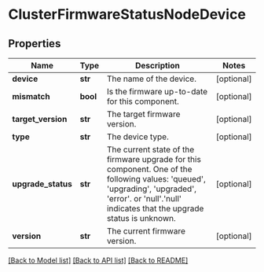 # ClusterFirmwareStatusNodeDevice

## Properties
Name | Type | Description | Notes
------------ | ------------- | ------------- | -------------
**device** | **str** | The name of the device. | [optional] 
**mismatch** | **bool** | Is the firmware up-to-date for this component. | [optional] 
**target_version** | **str** | The target firmware version. | [optional] 
**type** | **str** | The device type. | [optional] 
**upgrade_status** | **str** | The current state of the firmware upgrade for this component. One of the following values: &#39;queued&#39;, &#39;upgrading&#39;, &#39;upgraded&#39;, &#39;error&#39;. or &#39;null&#39;.&#39;null&#39; indicates that the upgrade status is unknown. | [optional] 
**version** | **str** | The current firmware version. | [optional] 

[[Back to Model list]](../README.md#documentation-for-models) [[Back to API list]](../README.md#documentation-for-api-endpoints) [[Back to README]](../README.md)


